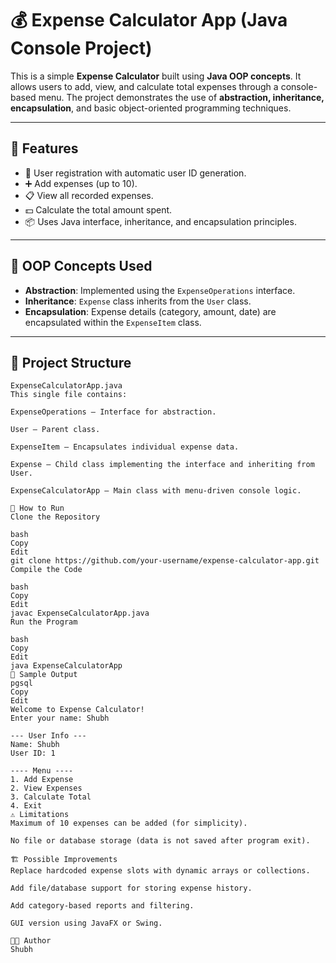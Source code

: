 # 💰 Expense Calculator App (Java Console Project)

This is a simple **Expense Calculator** built using **Java OOP concepts**. It allows users to add, view, and calculate total expenses through a console-based menu. The project demonstrates the use of **abstraction, inheritance, encapsulation**, and basic object-oriented programming techniques.

---

## 🔧 Features

- 👤 User registration with automatic user ID generation.
- ➕ Add expenses (up to 10).
- 📋 View all recorded expenses.
- 💵 Calculate the total amount spent.
- 📦 Uses Java interface, inheritance, and encapsulation principles.

---

## 🧱 OOP Concepts Used

- **Abstraction**: Implemented using the `ExpenseOperations` interface.
- **Inheritance**: `Expense` class inherits from the `User` class.
- **Encapsulation**: Expense details (category, amount, date) are encapsulated within the `ExpenseItem` class.

---

## 📂 Project Structure

```plaintext
ExpenseCalculatorApp.java
This single file contains:

ExpenseOperations – Interface for abstraction.

User – Parent class.

ExpenseItem – Encapsulates individual expense data.

Expense – Child class implementing the interface and inheriting from User.

ExpenseCalculatorApp – Main class with menu-driven console logic.

🚀 How to Run
Clone the Repository

bash
Copy
Edit
git clone https://github.com/your-username/expense-calculator-app.git
Compile the Code

bash
Copy
Edit
javac ExpenseCalculatorApp.java
Run the Program

bash
Copy
Edit
java ExpenseCalculatorApp
🧪 Sample Output
pgsql
Copy
Edit
Welcome to Expense Calculator!
Enter your name: Shubh

--- User Info ---
Name: Shubh
User ID: 1

---- Menu ----
1. Add Expense
2. View Expenses
3. Calculate Total
4. Exit
⚠️ Limitations
Maximum of 10 expenses can be added (for simplicity).

No file or database storage (data is not saved after program exit).

🏗️ Possible Improvements
Replace hardcoded expense slots with dynamic arrays or collections.

Add file/database support for storing expense history.

Add category-based reports and filtering.

GUI version using JavaFX or Swing.

👨‍💻 Author
Shubh
